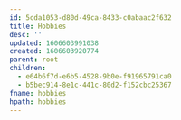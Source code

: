 ```yaml
---
id: 5cda1053-d80d-49ca-8433-c0abaac2f632
title: Hobbies
desc: ''
updated: 1606603991038
created: 1606603920774
parent: root
children:
  - e64b6f7d-e6b5-4528-9b0e-f91965791ca0
  - b5bec914-8e1c-441c-80d2-f152cbc25367
fname: hobbies
hpath: hobbies
---
```



